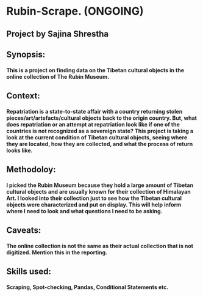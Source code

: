 # Rubin-Scrape. (ONGOING)
## Project by Sajina Shrestha 

##  Synopsis: 
#### This is a project on finding data on the Tibetan cultural objects in the online collection of The Rubin Museum.

## Context: 
#### Repatriation is a state-to-state affair with a country returning stolen pieces/art/artefacts/cultural objects back to the origin country. But, what does repatriation or an attempt at repatriation look like if one of the countries is not recognized as a sovereign state? This project is taking a look at the current condition of Tibetan cultural objects, seeing where they are located, how they are collected, and what the process of return looks like. 

## Methodoloy:
#### I picked the Rubin Museum because they hold a large amount of Tibetan cultural objects and are usually known for their collection of Himalayan Art. I looked into their collection just to see how the Tibetan cultural objects were characterized and put on display. This will help inform where I need to look and what questions I need to be asking. 

## Caveats:
#### The online collection is not the same as their actual collection that is not digitized. Mention this in the reporting. 

## Skills used: 
#### Scraping, Spot-checking, Pandas, Conditional Statements etc. 